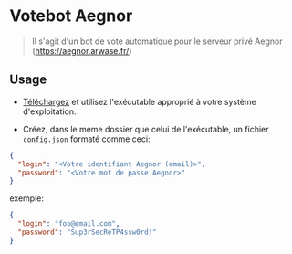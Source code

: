 # Votebot Aegnor

> Il s'agit d'un bot de vote automatique pour le serveur privé Aegnor (https://aegnor.arwase.fr/)

## Usage
- [Téléchargez](https://github.com/vcastro45/aegnor-votebote/releases) et utilisez l'exécutable approprié à votre système d'exploitation.

- Créez, dans le meme dossier que celui de l'exécutable, un fichier `config.json` formaté comme ceci:

```json
{
  "login": "<Votre identifiant Aegnor (email)>",
  "password": "<Votre mot de passe Aegnor>"
}
```

exemple:

```json
{
  "login": "foo@email.com",
  "password": "Sup3rSecReTP4ssw0rd!"
}
```
